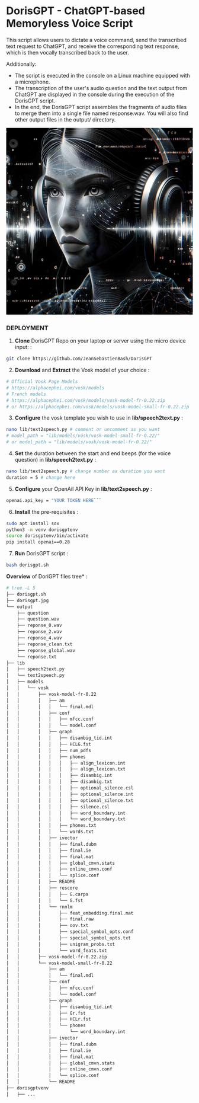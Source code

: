 # DorisGPT - ChatGPT-based Memoryless Voice Script

This script allows users to dictate a voice command, send the transcribed text request to ChatGPT, and receive the corresponding text response, which is then vocally transcribed back to the user.

Additionally:
- The script is executed in the console on a Linux machine equipped with a microphone.
- The transcription of the user's audio question and the text output from ChatGPT are displayed in the console during the execution of the DorisGPT script.
- In the end, the DorisGPT script assembles the fragments of audio files to merge them into a single file named response.wav. You will also find other output files in the output/ directory.

<p align="center">
  <img src="dorisgpt.jpg" alt="doris image"/>
</p>

### DEPLOYMENT

1. **Clone** DorisGPT Repo on your laptop or server using the micro device input: :
```bash
git clone https://github.com/JeanSebastienBash/DorisGPT
```

2. **Download** and **Extract** the Vosk model of your choice :
```bash
# Official Vosk Page Models
# https://alphacephei.com/vosk/models
# French models
# https://alphacephei.com/vosk/models/vosk-model-fr-0.22.zip
# or https://alphacephei.com/vosk/models/vosk-model-small-fr-0.22.zip
```

3. **Configure** the vosk template you wish to use in **lib/speech2text.py** :
```bash
nano lib/text2speech.py # comment or uncomment as you want
# model_path = "lib/models/vosk/vosk-model-small-fr-0.22/"
# or model_path = "lib/models/vosk/vosk-model-fr-0.22/"
```

4. **Set** the duration between the start and end beeps (for the voice question) in **lib/speech2text.py** :
```bash
nano lib/text2speech.py # change number as duration you want
duration = 5 # change here
```

5. **Configure** your OpenAiI API Key in **lib/text2speech.py** :
```bash
openai.api_key = "YOUR TOKEN HERE```
```

6. **Install** the pre-requisites :
```bash
sudo apt install sox
python3 -m venv dorisgptenv
source dorisgptenv/bin/activate
pip install openai==0.28
```

7. **Run** DorisGPT script :
```bash
bash dorisgpt.sh
```
**Overview** of DoriGPT files tree* :
```bash
# tree -L 5
├── dorisgpt.sh
├── dorisgpt.jpg
└── output
    ├── question
    ├── question.wav
    ├── reponse_0.wav
    ├── reponse_2.wav
    ├── reponse_4.wav
    ├── reponse_clean.txt
    ├── reponse_global.wav
    └── reponse.txt
├── lib
│   ├── speech2text.py
│   └── text2speech.py
│   ├── models
│   │   └── vosk
│   │       ├── vosk-model-fr-0.22
│   │       │   ├── am
│   │       │   │   └── final.mdl
│   │       │   ├── conf
│   │       │   │   ├── mfcc.conf
│   │       │   │   └── model.conf
│   │       │   ├── graph
│   │       │   │   ├── disambig_tid.int
│   │       │   │   ├── HCLG.fst
│   │       │   │   ├── num_pdfs
│   │       │   │   ├── phones
│   │       │   │   │   ├── align_lexicon.int
│   │       │   │   │   ├── align_lexicon.txt
│   │       │   │   │   ├── disambig.int
│   │       │   │   │   ├── disambig.txt
│   │       │   │   │   ├── optional_silence.csl
│   │       │   │   │   ├── optional_silence.int
│   │       │   │   │   ├── optional_silence.txt
│   │       │   │   │   ├── silence.csl
│   │       │   │   │   ├── word_boundary.int
│   │       │   │   │   └── word_boundary.txt
│   │       │   │   ├── phones.txt
│   │       │   │   └── words.txt
│   │       │   ├── ivector
│   │       │   │   ├── final.dubm
│   │       │   │   ├── final.ie
│   │       │   │   ├── final.mat
│   │       │   │   ├── global_cmvn.stats
│   │       │   │   ├── online_cmvn.conf
│   │       │   │   └── splice.conf
│   │       │   ├── README
│   │       │   ├── rescore
│   │       │   │   ├── G.carpa
│   │       │   │   └── G.fst
│   │       │   └── rnnlm
│   │       │       ├── feat_embedding.final.mat
│   │       │       ├── final.raw
│   │       │       ├── oov.txt
│   │       │       ├── special_symbol_opts.conf
│   │       │       ├── special_symbol_opts.txt
│   │       │       ├── unigram_probs.txt
│   │       │       └── word_feats.txt
│   │       ├── vosk-model-fr-0.22.zip
│   │       └── vosk-model-small-fr-0.22
│   │           ├── am
│   │           │   └── final.mdl
│   │           ├── conf
│   │           │   ├── mfcc.conf
│   │           │   └── model.conf
│   │           ├── graph
│   │           │   ├── disambig_tid.int
│   │           │   ├── Gr.fst
│   │           │   ├── HCLr.fst
│   │           │   └── phones
│   │           │       └── word_boundary.int
│   │           ├── ivector
│   │           │   ├── final.dubm
│   │           │   ├── final.ie
│   │           │   ├── final.mat
│   │           │   ├── global_cmvn.stats
│   │           │   ├── online_cmvn.conf
│   │           │   └── splice.conf
│   │           └── README
├── dorisgptvenv
│   ├── ...
```
